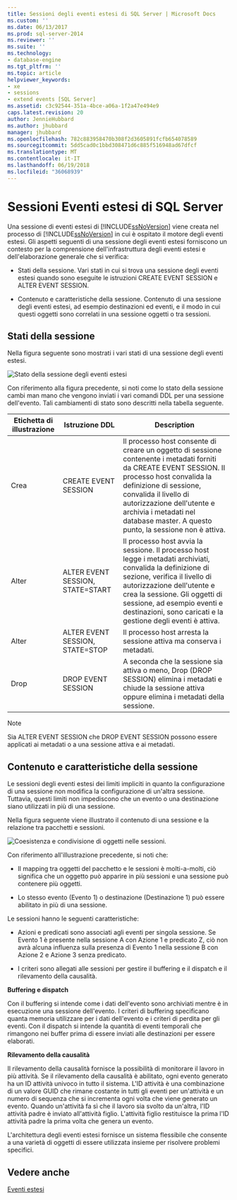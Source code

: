 ```yaml
---
title: Sessioni degli eventi estesi di SQL Server | Microsoft Docs
ms.custom: ''
ms.date: 06/13/2017
ms.prod: sql-server-2014
ms.reviewer: ''
ms.suite: ''
ms.technology:
- database-engine
ms.tgt_pltfrm: ''
ms.topic: article
helpviewer_keywords:
- xe
- sessions
- extend events [SQL Server]
ms.assetid: c3c92544-351a-4bce-a06a-1f2a47e494e9
caps.latest.revision: 20
author: JennieHubbard
ms.author: jhubbard
manager: jhubbard
ms.openlocfilehash: 782c883958470b308f2d3605891fcfb654078589
ms.sourcegitcommit: 5dd5cad0c1bbd308471d6c885f516948ad67dfcf
ms.translationtype: MT
ms.contentlocale: it-IT
ms.lasthandoff: 06/19/2018
ms.locfileid: "36068939"
---
```

# <a name="sql-server-extended-events-sessions"></a>Sessioni Eventi estesi di SQL Server
  Una sessione di eventi estesi di [!INCLUDE[ssNoVersion](../../../includes/ssnoversion-md.md)] viene creata nel processo di [!INCLUDE[ssNoVersion](../../../includes/ssnoversion-md.md)] in cui è ospitato il motore degli eventi estesi. Gli aspetti seguenti di una sessione degli eventi estesi forniscono un contesto per la comprensione dell'infrastruttura degli eventi estesi e dell'elaborazione generale che si verifica:  
  
-   Stati della sessione. Vari stati in cui si trova una sessione degli eventi estesi quando sono eseguite le istruzioni CREATE EVENT SESSION e ALTER EVENT SESSION.  
  
-   Contenuto e caratteristiche della sessione. Contenuto di una sessione degli eventi estesi, ad esempio destinazioni ed eventi, e il modo in cui questi oggetti sono correlati in una sessione oggetti o tra sessioni.  
  
## <a name="session-states"></a>Stati della sessione  
 Nella figura seguente sono mostrati i vari stati di una sessione degli eventi estesi.  
  
 ![Stato della sessione degli eventi estesi](../../database-engine/media/xesessionstate.gif "Stato della sessione degli eventi estesi")  
  
 Con riferimento alla figura precedente, si noti come lo stato della sessione cambi man mano che vengono inviati i vari comandi DDL per una sessione dell'evento. Tali cambiamenti di stato sono descritti nella tabella seguente.  
  
|Etichetta di illustrazione|Istruzione DDL|Description|  
|------------------------|-------------------|-----------------|  
|Crea|CREATE EVENT SESSION|Il processo host consente di creare un oggetto di sessione contenente i metadati forniti da CREATE EVENT SESSION. Il processo host convalida la definizione di sessione, convalida il livello di autorizzazione dell'utente e archivia i metadati nel database master. A questo punto, la sessione non è attiva.|  
|Alter|ALTER EVENT SESSION, STATE=START|Il processo host avvia la sessione. Il processo host legge i metadati archiviati, convalida la definizione di sezione, verifica il livello di autorizzazione dell'utente e crea la sessione. Gli oggetti di sessione, ad esempio eventi e destinazioni, sono caricati e la gestione degli eventi è attiva.|  
|Alter|ALTER EVENT SESSION, STATE=STOP|Il processo host arresta la sessione attiva ma conserva i metadati.|  
|Drop|DROP EVENT SESSION|A seconda che la sessione sia attiva o meno, Drop (DROP SESSION) elimina i metadati e chiude la sessione attiva oppure elimina i metadati della sessione.|  
  
> [!NOTE]  
>  Sia ALTER EVENT SESSION che DROP EVENT SESSION possono essere applicati ai metadati o a una sessione attiva e ai metadati.  
  
## <a name="session-content-and-characteristics"></a>Contenuto e caratteristiche della sessione  
 Le sessioni degli eventi estesi dei limiti impliciti in quanto la configurazione di una sessione non modifica la configurazione di un'altra sessione. Tuttavia, questi limiti non impediscono che un evento o una destinazione siano utilizzati in più di una sessione.  
  
 Nella figura seguente viene illustrato il contenuto di una sessione e la relazione tra pacchetti e sessioni.  
  
 ![Coesistenza e condivisione di oggetti nelle sessioni.](../../database-engine/media/xesessions.gif "Coesistenza e condivisione di oggetti nelle sessioni.")  
  
 Con riferimento all'illustrazione precedente, si noti che:  
  
-   Il mapping tra oggetti del pacchetto e le sessioni è molti-a-molti, ciò significa che un oggetto può apparire in più sessioni e una sessione può contenere più oggetti.  
  
-   Lo stesso evento (Evento 1) o destinazione (Destinazione 1) può essere abilitato in più di una sessione.  
  
 Le sessioni hanno le seguenti caratteristiche:  
  
-   Azioni e predicati sono associati agli eventi per singola sessione. Se Evento 1 è presente nella sessione A con Azione 1 e predicato Z, ciò non avrà alcuna influenza sulla presenza di Evento 1 nella sessione B con Azione 2 e Azione 3 senza predicato.  
  
-   I criteri sono allegati alle sessioni per gestire il buffering e il dispatch e il rilevamento della causalità.  
  
 **Buffering e dispatch**  
  
 Con il buffering si intende come i dati dell'evento sono archiviati mentre è in esecuzione una sessione dell'evento.  I criteri di buffering specificano quanta memoria utilizzare per i dati dell'evento e i criteri di perdita per gli eventi. Con il dispatch si intende la quantità di eventi temporali che rimangono nei buffer prima di essere inviati alle destinazioni per essere elaborati.  
  
 **Rilevamento della causalità**  
  
 Il rilevamento della causalità fornisce la possibilità di monitorare il lavoro in più attività. Se il rilevamento della causalità è abilitato, ogni evento generato ha un ID attività univoco in tutto il sistema. L'ID attività è una combinazione di un valore GUID che rimane costante in tutti gli eventi per un'attività e un numero di sequenza che si incrementa ogni volta che viene generato un evento. Quando un'attività fa sì che il lavoro sia svolto da un'altra, l'ID attività padre è inviato all'attività figlio. L'attività figlio restituisce la prima l'ID attività padre la prima volta che genera un evento.  
  
 L'architettura degli eventi estesi fornisce un sistema flessibile che consente a una varietà di oggetti di essere utilizzata insieme per risolvere problemi specifici.  
  
## <a name="see-also"></a>Vedere anche  
 [Eventi estesi](extended-events.md)  
  
  